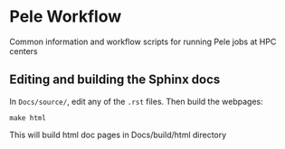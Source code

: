 # Pele Workflow

Common information and workflow scripts for running Pele jobs at HPC centers

## Editing and building the Sphinx docs

In `Docs/source/`, edit any of the `.rst` files.  Then build the webpages:
```
make html
```
This will build html doc pages in Docs/build/html directory
